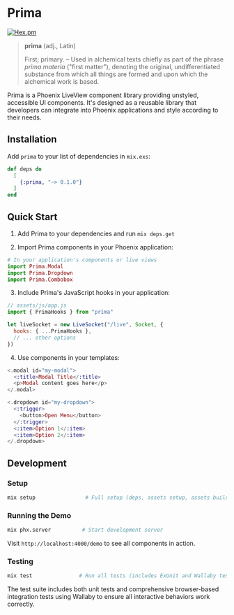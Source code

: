 # Prima

[![Hex.pm](https://img.shields.io/hexpm/v/prima.svg)](https://hex.pm/packages/prima)

> **prima** (adj., Latin)
>
> First; primary.
> – Used in alchemical texts chiefly as part of the phrase *prima materia* ("first matter"), denoting the original, undifferentiated substance from which all things are formed and upon which the alchemical work is based.

Prima is a Phoenix LiveView component library providing unstyled, accessible UI components. It's designed as a reusable library that developers can integrate into Phoenix applications and style according to their needs.

## Installation

Add `prima` to your list of dependencies in `mix.exs`:

```elixir
def deps do
  [
    {:prima, "~> 0.1.0"}
  ]
end
```

## Quick Start

1. Add Prima to your dependencies and run `mix deps.get`

2. Import Prima components in your Phoenix application:

```elixir
# In your application's components or live views
import Prima.Modal
import Prima.Dropdown
import Prima.Combobox
```

3. Include Prima's JavaScript hooks in your application:

```javascript
// assets/js/app.js
import { PrimaHooks } from "prima"

let liveSocket = new LiveSocket("/live", Socket, {
  hooks: { ...PrimaHooks },
  // ... other options
})
```

4. Use components in your templates:

```heex
<.modal id="my-modal">
  <:title>Modal Title</:title>
  <p>Modal content goes here</p>
</.modal>

<.dropdown id="my-dropdown">
  <:trigger>
    <button>Open Menu</button>
  </:trigger>
  <:item>Option 1</:item>
  <:item>Option 2</:item>
</.dropdown>
```

## Development

### Setup

```bash
mix setup                # Full setup (deps, assets setup, assets build)
```

### Running the Demo

```bash
mix phx.server          # Start development server
```

Visit `http://localhost:4000/demo` to see all components in action.

### Testing

```bash
mix test               # Run all tests (includes ExUnit and Wallaby tests)
```

The test suite includes both unit tests and comprehensive browser-based integration tests using Wallaby to ensure all interactive behaviors work correctly.
